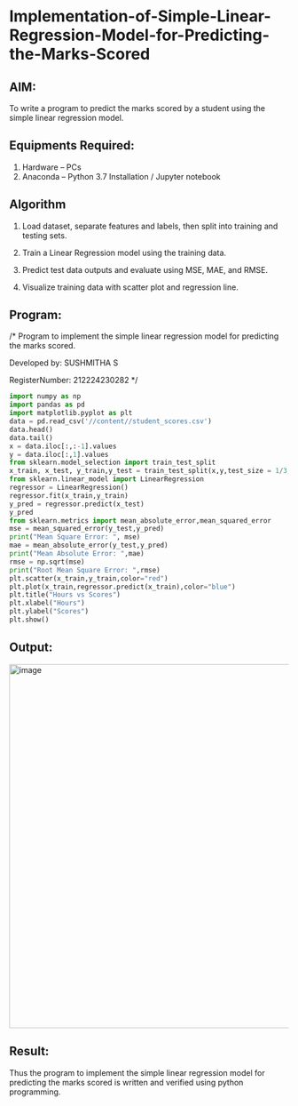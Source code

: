 # Implementation-of-Simple-Linear-Regression-Model-for-Predicting-the-Marks-Scored

## AIM:
To write a program to predict the marks scored by a student using the simple linear regression model.

## Equipments Required:
1. Hardware – PCs
2. Anaconda – Python 3.7 Installation / Jupyter notebook

## Algorithm
1. Load dataset, separate features and labels, then split into training and testing sets.

2. Train a Linear Regression model using the training data.

3. Predict test data outputs and evaluate using MSE, MAE, and RMSE.

4. Visualize training data with scatter plot and regression line.


## Program:
/*
Program to implement the simple linear regression model for predicting the marks scored.

Developed by: SUSHMITHA S 

RegisterNumber:  212224230282
*/

```py
import numpy as np
import pandas as pd
import matplotlib.pyplot as plt
data = pd.read_csv('//content//student_scores.csv')
data.head()
data.tail()
x = data.iloc[:,:-1].values
y = data.iloc[:,1].values
from sklearn.model_selection import train_test_split
x_train, x_test, y_train,y_test = train_test_split(x,y,test_size = 1/3, random_state = 42)
from sklearn.linear_model import LinearRegression
regressor = LinearRegression()
regressor.fit(x_train,y_train)
y_pred = regressor.predict(x_test)
y_pred
from sklearn.metrics import mean_absolute_error,mean_squared_error
mse = mean_squared_error(y_test,y_pred)
print("Mean Square Error: ", mse)
mae = mean_absolute_error(y_test,y_pred)
print("Mean Absolute Error: ",mae)
rmse = np.sqrt(mse)
print("Root Mean Square Error: ",rmse)
plt.scatter(x_train,y_train,color="red")
plt.plot(x_train,regressor.predict(x_train),color="blue")
plt.title("Hours vs Scores")
plt.xlabel("Hours")
plt.ylabel("Scores")
plt.show()
```

## Output:
<img width="725" height="655" alt="image" src="https://github.com/user-attachments/assets/5095895c-a6bf-49f4-8179-fa148f2d410a" />


## Result:
Thus the program to implement the simple linear regression model for predicting the marks scored is written and verified using python programming.
